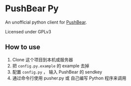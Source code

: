 # PushBear Py

An unofficial python client for [PushBear](https://pushbear.ftqq.com/). 

Licensed under GPLv3

## How to use

1. Clone 这个项目到本机或服务器
2. 把 `config.py.example` 的 example 去掉
3. 配置 `config.py` ， 输入 PushBear 的 sendkey
4. 通过命令行使用 pusher.py 或 自己编写 Python 程序来调用